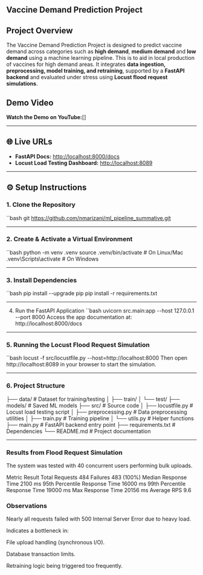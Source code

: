 ## Vaccine Demand Prediction Project

## Project Overview
The Vaccine Demand Prediction Project is designed to predict vaccine demand across categories such as **high demand**, **medium demand** and **low demand** using a machine learning pipeline. This is to aid in local production of vaccines for high demand areas. 
It integrates **data ingestion, preprocessing, model training, and retraining**, supported by a **FastAPI backend** and evaluated under stress using **Locust flood request simulations**.  

## Demo Video
**Watch the Demo on YouTube:**[]

---

## 🌐 Live URLs
- **FastAPI Docs:** [http://localhost:8000/docs](http://localhost:8000/docs)  
- **Locust Load Testing Dashboard:** [http://localhost:8089](http://localhost:8089)

---

## ⚙️ Setup Instructions

### 1. Clone the Repository
``bash
git https://github.com/nmarizani/ml_pipeline_summative.git

---

### 2. Create & Activate a Virtual Environment
``bash
python -m venv .venv
source .venv/bin/activate   # On Linux/Mac
.venv\Scripts\activate      # On Windows

---

### 3. Install Dependencies
``bash
pip install --upgrade pip
pip install -r requirements.txt

---

4. Run the FastAPI Application
``bash
uvicorn src.main:app --host 127.0.0.1 --port 8000
Access the app documentation at: http://localhost:8000/docs

---

### 5. Running the Locust Flood Request Simulation
``bash
locust -f src/locustfile.py --host=http://localhost:8000
Then open http://localhost:8089 in your browser to start the simulation.

---

### 6. Project Structure
├── data/                 # Dataset for training/testing
│   ├── train/
│   └── test/
├── models/               # Saved ML models
├── src/                  # Source code
│   ├── locustfile.py     # Locust load testing script
│   ├── preprocessing.py  # Data preprocessing utilities
│   ├── train.py          # Training pipeline
│   └── utils.py          # Helper functions
├── main.py               # FastAPI backend entry point
├── requirements.txt      # Dependencies
└── README.md             # Project documentation

---

### Results from Flood Request Simulation
The system was tested with 40 concurrent users performing bulk uploads.

Metric	Result
Total Requests	484
Failures	483 (100%)
Median Response Time	2100 ms
95th Percentile Response Time	16000 ms
99th Percentile Response Time	19000 ms
Max Response Time	20156 ms
Average RPS	9.6

### Observations
Nearly all requests failed with 500 Internal Server Error due to heavy load.

Indicates a bottleneck in:

File upload handling (synchronous I/O).

Database transaction limits.

Retraining logic being triggered too frequently.